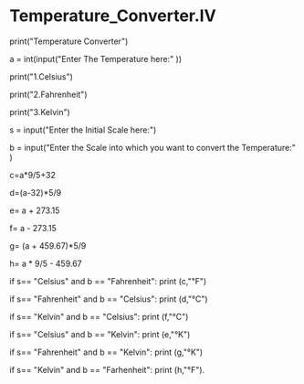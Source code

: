 # Temperature_Converter.IV

print("Temperature Converter")

a = int(input("Enter The Temperature here:" ))

print("1.Celsius")

print("2.Fahrenheit")

print("3.Kelvin")

s = input("Enter the Initial Scale here:")

b = input("Enter the Scale into which you want to convert the Temperature:" )

c=a*9/5+32

d=(a-32)*5/9

e= a + 273.15

f= a - 273.15

g= (a + 459.67)*5/9

h= a * 9/5 - 459.67

if s== "Celsius" and b == "Fahrenheit":
    print (c,"℉")

if s== "Fahrenheit" and b == "Celsius":
    print (d,"°C")

if s== "Kelvin" and b == "Celsius":
    print (f,"°C")

if s== "Celsius" and b == "Kelvin":
    print (e,"°K")

if s== "Fahrenheit" and b == "Kelvin":
    print (g,"°K")

if s== "Kelvin" and b == "Farhenheit":
    print (h,"°F").
